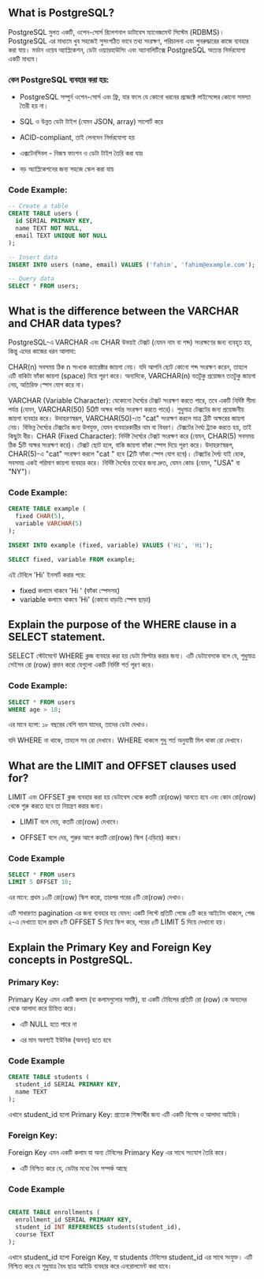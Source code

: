 ## What is PostgreSQL?

PostgreSQL মুলত একটি, ওপেন-সোর্স রিলেশনাল ডাটাবেস ম্যানেজমেন্ট সিস্টেম (RDBMS)। PostgreSQL এর মাধ্যমে খুব সহজেই সুসংগঠিত ভাবে তথ্য সংরক্ষণ, পরিচালনা এবং পুনরুদ্ধারের কাজে ব্যবহার করা যায়। মর্ডান ওয়েব অ্যাপ্লিকেশন, ডেটা ওয়্যারহাউসিং এবং অ্যানালিটিক্সে PostgreSQL অত্যন্ত নির্ভরযোগ্য একটি মাধ্যম।

### কেন PostgreSQL ব্যবহার করা হয়:

- PostgreSQL সম্পুর্ন ওপেন-সোর্স এবং ফ্রি, যার ফলে যে কোনো ধরনের প্রজেক্টে লাইসেন্সের কোনো সমস্যা তৈরী হয় না।

- SQL ও উন্নত ডেটা টাইপ (যেমন JSON, array) সাপোর্ট করে

- ACID-compliant, তাই লেনদেন নির্ভরযোগ্য হয়

- এক্সটেনসিবল - নিজস্ব ফাংশন ও ডেটা টাইপ তৈরি করা যায়

- বড় অ্যাপ্লিকেশনের জন্য সহজে স্কেল করা যায়

### Code Example:

```sql
-- Create a table
CREATE TABLE users (
  id SERIAL PRIMARY KEY,
  name TEXT NOT NULL,
  email TEXT UNIQUE NOT NULL
);

-- Insert data
INSERT INTO users (name, email) VALUES ('fahim', 'fahim@example.com');

-- Query data
SELECT * FROM users;

```

## What is the difference between the VARCHAR and CHAR data types?

PostgreSQL-এ VARCHAR এবং CHAR উভয়ই টেক্সট (যেমন নাম বা শব্দ) সংরক্ষণের জন্য ব্যবহৃত হয়, কিন্তু এদের কাজের ধরন আলাদা:

CHAR(n) সবসময় ঠিক n সংখ্যক ক্যারেক্টার জায়গা নেয়। যদি আপনি ছোট কোনো শব্দ সংরক্ষণ করেন, তাহলে এটি বাকিটা ফাঁকা জায়গা (space) দিয়ে পূরণ করে।
অন্যদিকে, VARCHAR(n) যতটুকু প্রয়োজন ততটুকু জায়গা নেয়, অতিরিক্ত স্পেস যোগ করে না।

VARCHAR (Variable Character):
যেকোনো দৈর্ঘ্যের টেক্সট সংরক্ষণ করতে পারে, তবে একটি নির্দিষ্ট সীমা পর্যন্ত (যেমন, VARCHAR(50) 50টি অক্ষর পর্যন্ত সংরক্ষণ করতে পারে)।
শুধুমাত্র টেক্সটের জন্য প্রয়োজনীয় জায়গা ব্যবহার করে। উদাহরণস্বরূপ, VARCHAR(50)-তে "cat" সংরক্ষণ করলে মাত্র 3টি অক্ষরের জায়গা নেয়।
বিভিন্ন দৈর্ঘ্যের টেক্সটের জন্য উপযুক্ত, যেমন ব্যবহারকারীর নাম বা বিবরণ।
টেক্সটের দৈর্ঘ্য ট্র্যাক করতে হয়, তাই কিছুটা ধীর।
CHAR (Fixed Character):
নির্দিষ্ট দৈর্ঘ্যের টেক্সট সংরক্ষণ করে (যেমন, CHAR(5) সবসময় ঠিক 5টি অক্ষর সংরক্ষণ করে)।
টেক্সট ছোট হলে, বাকি জায়গা ফাঁকা স্পেস দিয়ে পূরণ করে। উদাহরণস্বরূপ, CHAR(5)-এ "cat" সংরক্ষণ করলে "cat " হবে (2টি ফাঁকা স্পেস যোগ হবে)।
টেক্সটের দৈর্ঘ্য যাই হোক, সবসময় একই পরিমাণ জায়গা ব্যবহার করে।
নির্দিষ্ট দৈর্ঘ্যের তথ্যের জন্য দ্রুত, যেমন কোড (যেমন, "USA" বা "NY")।

### Code Example:

```sql
CREATE TABLE example (
  fixed CHAR(5),
  variable VARCHAR(5)
);

INSERT INTO example (fixed, variable) VALUES ('Hi', 'Hi');

SELECT fixed, variable FROM example;

```

এই টেবিলে 'Hi' ইনসার্ট করার পরে:

- fixed কলামে থাকবে 'Hi ' (ফাঁকা স্পেসসহ)
- variable কলামে থাকবে 'Hi' (কোনো বাড়তি স্পেস ছাড়া)

## Explain the purpose of the WHERE clause in a SELECT statement.

SELECT স্টেটমেন্টে WHERE ক্লজ ব্যবহার করা হয় ডেটা ফিল্টার করার জন্য। এটি ডেটাবেসকে বলে যে, শুধুমাত্র সেইসব রো (row) প্রদান করো যেগুলো একটি নির্দিষ্ট শর্ত পূরণ করে।

### Code Example:

```sql
SELECT * FROM users
WHERE age > 18;
```

এর মানে হলো:
১৮ বছরের বেশি বয়স যাদের, তাদের ডেটা দেখাও।

যদি WHERE না থাকে, তাহলে সব রো দেখাবে।
WHERE থাকলে শুধু শর্ত অনুযায়ী মিল থাকা রো দেখাবে।

## What are the LIMIT and OFFSET clauses used for?

LIMIT এবং OFFSET ক্লজ ব্যবহার করা হয় ডেটাবেস থেকে কতটি রো(row) আনতে হবে এবং কোন রো(row) থেকে শুরু করতে হবে তা নিয়ন্ত্রণ করার জন্য।

- LIMIT বলে দেয়, কতটি রো(row) দেখাবে।

- OFFSET বলে দেয়, শুরুর আগে কতটি রো(row) স্কিপ (এড়িয়ে) করবে।

### Code Example

```sql
SELECT * FROM users
LIMIT 5 OFFSET 10;
```

এর মানে:
প্রথম ১০টি রো(row) স্কিপ করো, তারপর পরের ৫টি রো(row) দেখাও।

এটি সাধারণত pagination এর জন্য ব্যবহার হয় যেমন: একটি লিস্টে প্রতিটি পেজে ৫টি করে আইটেম থাকলে, পেজ ২-এ দেখাতে হলে প্রথম ৫টি OFFSET 5 দিয়ে স্কিপ করে, পরের ৫টি LIMIT 5 দিয়ে দেখানো হয়।

## Explain the Primary Key and Foreign Key concepts in PostgreSQL.

### Primary Key:

Primary Key এমন একটি কলাম (বা কলামগুলোর সমষ্টি), যা একটি টেবিলের প্রতিটি রো (row) কে অন্যদের থেকে আলাদা করে চিহ্নিত করে।

- এটি NULL হতে পারে না

- এর মান অবশ্যই ইউনিক (অনন্য) হতে হবে

### Code Example

```sql
CREATE TABLE students (
  student_id SERIAL PRIMARY KEY,
  name TEXT
);
```

এখানে student_id হলো Primary Key: প্রত্যেক শিক্ষার্থীর জন্য এটি একটি বিশেষ ও আলাদা আইডি।

### Foreign Key:

Foreign Key এমন একটি কলাম যা অন্য টেবিলের Primary Key এর সাথে সংযোগ তৈরি করে।

- এটি নিশ্চিত করে যে, ডেটার মধ্যে বৈধ সম্পর্ক আছে

### Code Example

```sql

CREATE TABLE enrollments (
  enrollment_id SERIAL PRIMARY KEY,
  student_id INT REFERENCES students(student_id),
  course TEXT
);
```

এখানে student_id হলো Foreign Key, যা students টেবিলের student_id এর সাথে সংযুক্ত।
এটি নিশ্চিত করে যে শুধুমাত্র বৈধ ছাত্র আইডি ব্যবহার করে এনরোলমেন্ট করা যাবে।

